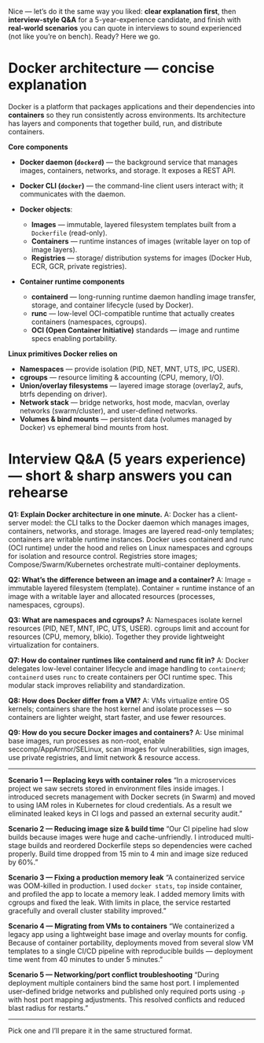 Nice — let’s do it the same way you liked: **clear explanation first**, then **interview-style Q\&A** for a 5-year-experience candidate, and finish with **real-world scenarios** you can quote in interviews to sound experienced (not like you’re on bench). Ready? Here we go.

# Docker architecture — concise explanation

Docker is a platform that packages applications and their dependencies into **containers** so they run consistently across environments. Its architecture has layers and components that together build, run, and distribute containers.

**Core components**

* **Docker daemon (`dockerd`)** — the background service that manages images, containers, networks, and storage. It exposes a REST API.
* **Docker CLI (`docker`)** — the command-line client users interact with; it communicates with the daemon.
* **Docker objects**:

  * **Images** — immutable, layered filesystem templates built from a `Dockerfile` (read-only).
  * **Containers** — runtime instances of images (writable layer on top of image layers).
  * **Registries** — storage/ distribution systems for images (Docker Hub, ECR, GCR, private registries).
* **Container runtime components**

  * **containerd** — long-running runtime daemon handling image transfer, storage, and container lifecycle (used by Docker).
  * **runc** — low-level OCI-compatible runtime that actually creates containers (namespaces, cgroups).
  * **OCI (Open Container Initiative)** standards — image and runtime specs enabling portability.

**Linux primitives Docker relies on**

* **Namespaces** — provide isolation (PID, NET, MNT, UTS, IPC, USER).
* **cgroups** — resource limiting & accounting (CPU, memory, I/O).
* **Union/overlay filesystems** — layered image storage (overlay2, aufs, btrfs depending on driver).
* **Network stack** — bridge networks, host mode, macvlan, overlay networks (swarm/cluster), and user-defined networks.
* **Volumes & bind mounts** — persistent data (volumes managed by Docker) vs ephemeral bind mounts from host.


# Interview Q\&A (5 years experience) — short & sharp answers you can rehearse

**Q1: Explain Docker architecture in one minute.**
A: Docker has a client-server model: the CLI talks to the Docker daemon which manages images, containers, networks, and storage. Images are layered read-only templates; containers are writable runtime instances. Docker uses containerd and runc (OCI runtime) under the hood and relies on Linux namespaces and cgroups for isolation and resource control. Registries store images; Compose/Swarm/Kubernetes orchestrate multi-container deployments.

**Q2: What’s the difference between an image and a container?**
A: Image = immutable layered filesystem (template). Container = runtime instance of an image with a writable layer and allocated resources (processes, namespaces, cgroups).

**Q3: What are namespaces and cgroups?**
A: Namespaces isolate kernel resources (PID, NET, MNT, IPC, UTS, USER). cgroups limit and account for resources (CPU, memory, blkio). Together they provide lightweight virtualization for containers.

**Q7: How do container runtimes like containerd and runc fit in?**
A: Docker delegates low-level container lifecycle and image handling to `containerd`; `containerd` uses `runc` to create containers per OCI runtime spec. This modular stack improves reliability and standardization.

**Q8: How does Docker differ from a VM?**
A: VMs virtualize entire OS kernels; containers share the host kernel and isolate processes — so containers are lighter weight, start faster, and use fewer resources.

**Q9: How do you secure Docker images and containers?**
A: Use minimal base images, run processes as non-root, enable seccomp/AppArmor/SELinux, scan images for vulnerabilities, sign images, use private registries, and limit network & resource access.

---


**Scenario 1 — Replacing keys with container roles**
“In a microservices project we saw secrets stored in environment files inside images. I introduced secrets management with Docker secrets (in Swarm) and moved to using IAM roles in Kubernetes for cloud credentials. As a result we eliminated leaked keys in CI logs and passed an external security audit.”

**Scenario 2 — Reducing image size & build time**
“Our CI pipeline had slow builds because images were huge and cache-unfriendly. I introduced multi-stage builds and reordered Dockerfile steps so dependencies were cached properly. Build time dropped from 15 min to 4 min and image size reduced by 60%.”

**Scenario 3 — Fixing a production memory leak**
“A containerized service was OOM-killed in production. I used `docker stats`, `top` inside container, and profiled the app to locate a memory leak. I added memory limits with cgroups and fixed the leak. With limits in place, the service restarted gracefully and overall cluster stability improved.”

**Scenario 4 — Migrating from VMs to containers**
“We containerized a legacy app using a lightweight base image and overlay mounts for config. Because of container portability, deployments moved from several slow VM templates to a single CI/CD pipeline with reproducible builds — deployment time went from 40 minutes to under 5 minutes.”

**Scenario 5 — Networking/port conflict troubleshooting**
“During deployment multiple containers bind the same host port. I implemented user-defined bridge networks and published only required ports using `-p` with host port mapping adjustments. This resolved conflicts and reduced blast radius for restarts.”

---


Pick one and I’ll prepare it in the same structured format.
